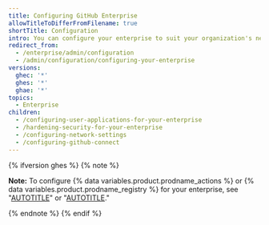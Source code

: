 ```yaml
---
title: Configuring GitHub Enterprise
allowTitleToDifferFromFilename: true
shortTitle: Configuration
intro: You can configure your enterprise to suit your organization's needs.
redirect_from:
  - /enterprise/admin/configuration
  - /admin/configuration/configuring-your-enterprise
versions:
  ghec: '*'
  ghes: '*'
  ghae: '*'
topics:
  - Enterprise
children:
  - /configuring-user-applications-for-your-enterprise
  - /hardening-security-for-your-enterprise
  - /configuring-network-settings
  - /configuring-github-connect
---
```

{% ifversion ghes %}
{% note %}

**Note:** To configure {% data variables.product.prodname_actions %} or {% data variables.product.prodname_registry %} for your enterprise, see "[AUTOTITLE](/admin/github-actions)" or "[AUTOTITLE](/admin/packages)."

{% endnote %}
{% endif %}
